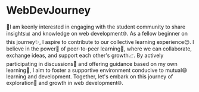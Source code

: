 # WebDevJourney

🚀I am keenly interested in engaging with the student community to share insights📊 and knowledge on web development🌐. 
As a fellow beginner on this journey✨, I aspire to contribute to our collective learning experience😊. 
I believe in the power💪 of peer-to-peer learning🧠, where we can collaborate, exchange ideas, and support each other's growth📈. 
By actively participating in discussions💫 and offering guidance based on my own learning📑, I aim to foster a supportive environment conducive to mutual😄 learning and development. 
Together, let's embark on this journey of exploration🤩 and growth in web development🌐.

